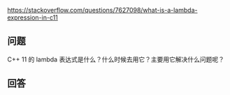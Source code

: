 <https://stackoverflow.com/questions/7627098/what-is-a-lambda-expression-in-c11>

## 问题

C++ 11 的 lambda 表达式是什么？什么时候去用它？主要用它解决什么问题呢？

## 回答


